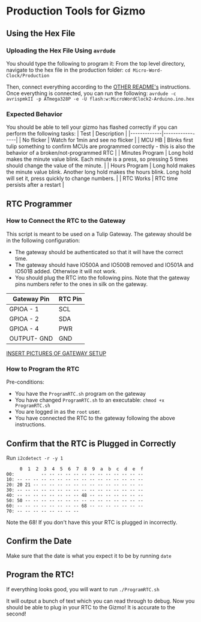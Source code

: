 # Production Tools for Gizmo

## Using the Hex File

### Uploading the Hex File Using `avrdude`

You should type the following to program it:
From the top level directory, navigate to the hex file in the production folder: 
`cd Micro-Word-Clock/Production`

Then, connect everything according to the [OTHER README's](linkssss) instructions. Once everything is connected, you can run the following: 
`avrdude -c avrispmkII -p ATmega328P -e -U flash:w:MicroWordClock2-Arduino.ino.hex`

### Expected Behavior
You should be able to tell your gizmo has flashed correctly if you can perform the following tasks:
| Test        | Description 	|
|-------------|-----------------| 
| No flicker | Watch for 1min and see no flicker | 
| MCU HB | Blinks first tulip something to confirm MCUs are programmed correctly - this is also the behavior of a broken/not-programmed RTC | 
| Minutes Program | Long hold makes the minute value blink. Each minute is a press, so pressing 5 times should change the value of the minute. |
| Hours Program | Long hold makes the minute value blink. Another long hold makes the hours blink. Long hold will set it, press quickly to change numbers. |
| RTC Works | RTC time persists after a restart | 


## RTC Programmer

### How to Connect the RTC to the Gateway

This script is meant to be used on a Tulip Gateway. The gateway should be in the following configuration:
- The gateway should be authenticated so that it will have the correct time. 
- The gateway should have IO500A and IO500B removed and IO501A and IO501B added. Otherwise it will not work.
- You should plug the RTC into the following pins. Note that the gateway pins numbers refer to the ones in silk on the gateway.

| Gateway Pin | RTC Pin |
|-------------|---------|
| GPIOA - 1   | SCL     |
| GPIOA - 2   | SDA     |
| GPIOA - 4   | PWR     | 
| OUTPUT- GND | GND     |

[INSERT PICTURES OF GATEWAY SETUP](linkssss)

### How to Program the RTC
Pre-conditions:
- You have the `ProgramRTC.sh` program on the gateway
- You have changed `ProgramRTC.sh` to an executable: `chmod +x ProgramRTC.sh`
- You are logged in as the `root` user.
- You have connected the RTC to the gateway following the above instructions.

## Confirm that the RTC is Plugged in Correctly

Run `i2cdetect -r -y 1`

```
     0  1  2  3  4  5  6  7  8  9  a  b  c  d  e  f
00:          -- -- -- -- -- -- -- -- -- -- -- -- --
10: -- -- -- -- -- -- -- -- -- -- -- -- -- -- -- --
20: 20 21 -- -- -- -- -- -- -- -- -- -- -- -- -- --
30: -- -- -- -- -- -- -- -- -- -- -- -- -- -- -- --
40: -- -- -- -- -- -- -- -- 48 -- -- -- -- -- -- --
50: 50 -- -- -- -- -- -- -- -- -- -- -- -- -- -- --
60: -- -- -- -- -- -- -- -- 68 -- -- -- -- -- -- --
70: -- -- -- -- -- -- -- -- 
```

Note the 68! If you don't have this your RTC is plugged in incorrectly. 

## Confirm the Date
Make sure that the date is what you expect it to be by running `date`

## Program the RTC!
If everything looks good, you will want to run `./ProgramRTC.sh`

It will output a bunch of text which you can read through to debug. Now you should be able to plug in your RTC to the Gizmo! It is accurate to the second! 






